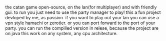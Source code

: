 the catan game open-source, on the lan(for multiplayer) and with friendly gui. to run you just need to use the party manager to play! this a fun project devloped by me, as passion. 
if you want to play out your lan you can use a vpn style hamachi or zerotier. or you can port forward to the port of your party.
you can run the compilled version in relese, because the project are on java this work on any system, any cpu architecture.
